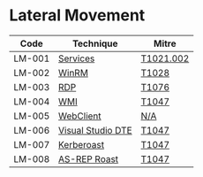 # Lateral Movement

|Code     |Technique               |Mitre     |
|---------|------------------------|----------|
|LM-001   |[Services](https://pentestlab.blog/2020/07/21/lateral-movement-services/)|[T1021.002](https://attack.mitre.org/techniques/T1021/002/)|
|LM-002   |[WinRM](https://pentestlab.blog/2018/05/15/lateral-movement-winrm/)|[T1028](https://attack.mitre.org/techniques/T1028/)|
|LM-003   |[RDP](https://pentestlab.blog/2018/04/24/lateral-movement-rdp/)|[T1076](https://attack.mitre.org/techniques/T1076/)|
|LM-004   |[WMI]()|[T1047](https://attack.mitre.org/techniques/T1047/)|
|LM-005   |[WebClient](https://pentestlab.blog/2021/10/20/lateral-movement-webclient/)|[N/A](https://attack.mitre.org)|
|LM-006   |[Visual Studio DTE](https://pentestlab.blog/2024/01/15/lateral-movement-visual-studio-dte/)|[T1047](https://attack.mitre.org/techniques/T1047/)|
|LM-007   |[Kerberoast](https://pentestlab.blog/2018/06/12/kerberoast/)|[T1047](https://attack.mitre.org/techniques/T1047/)|
|LM-008   |[AS-REP Roast]()|[T1047](https://attack.mitre.org/techniques/T1047/)|

